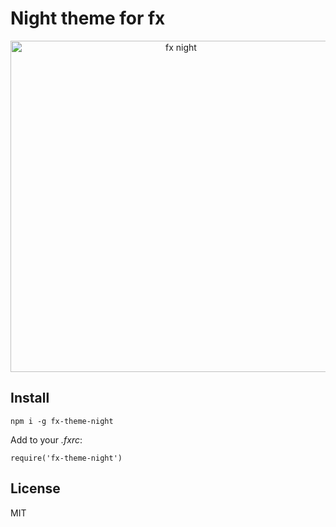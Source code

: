 # Night theme for fx

<p align="center">
    <img width="530" alt="fx night" src="https://user-images.githubusercontent.com/141232/49385267-9b9c7800-f74f-11e8-883e-1bc2ba8792f1.png">
</p>

## Install

```
npm i -g fx-theme-night
```

Add to your _.fxrc_:

```
require('fx-theme-night')
```

## License

MIT
